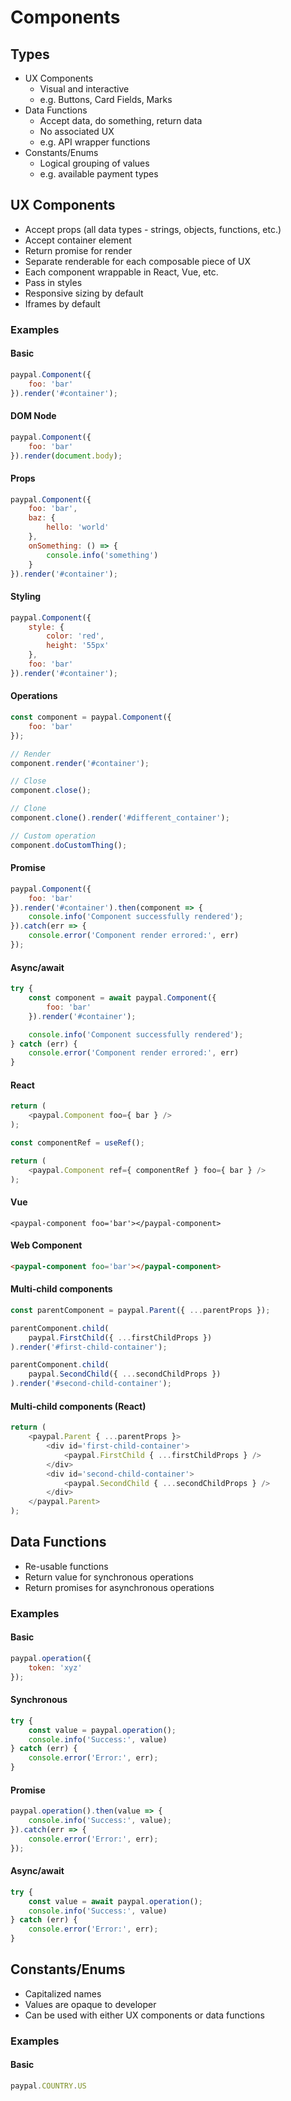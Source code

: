 # Components

## Types

- UX Components
  - Visual and interactive
  - e.g. Buttons, Card Fields, Marks
- Data Functions
  - Accept data, do something, return data
  - No associated UX
  - e.g. API wrapper functions
- Constants/Enums
  - Logical grouping of values
  - e.g. available payment types

## UX Components

- Accept props (all data types - strings, objects, functions, etc.)
- Accept container element
- Return promise for render
- Separate renderable for each composable piece of UX
- Each component wrappable in React, Vue, etc.
- Pass in styles
- Responsive sizing by default
- Iframes by default

### Examples

#### Basic

```javascript
paypal.Component({
    foo: 'bar'
}).render('#container');
```

#### DOM Node

```javascript
paypal.Component({
    foo: 'bar'
}).render(document.body);
```

#### Props

```javascript
paypal.Component({
    foo: 'bar',
    baz: {
        hello: 'world'
    },
    onSomething: () => {
        console.info('something')
    }
}).render('#container');
```

#### Styling

```javascript
paypal.Component({
    style: {
        color: 'red',
        height: '55px'
    },
    foo: 'bar'
}).render('#container');
```

#### Operations

```javascript
const component = paypal.Component({
    foo: 'bar'
});

// Render
component.render('#container');

// Close
component.close();

// Clone
component.clone().render('#different_container');

// Custom operation
component.doCustomThing();
```

#### Promise

```javascript
paypal.Component({
    foo: 'bar'
}).render('#container').then(component => {
    console.info('Component successfully rendered');
}).catch(err => {
    console.error('Component render errored:', err)
});
```

#### Async/await

```javascript
try {
    const component = await paypal.Component({
        foo: 'bar'
    }).render('#container');

    console.info('Component successfully rendered');
} catch (err) {
    console.error('Component render errored:', err)
}
```

#### React

```javascript
return (
    <paypal.Component foo={ bar } />
);
```

```javascript
const componentRef = useRef();

return (
    <paypal.Component ref={ componentRef } foo={ bar } />
);
```

#### Vue

```vue
<paypal-component foo='bar'></paypal-component>
```

#### Web Component

```html
<paypal-component foo='bar'></paypal-component>
```

#### Multi-child components

```javascript
const parentComponent = paypal.Parent({ ...parentProps });

parentComponent.child(
    paypal.FirstChild({ ...firstChildProps })
).render('#first-child-container');

parentComponent.child(
    paypal.SecondChild({ ...secondChildProps })
).render('#second-child-container');
```

#### Multi-child components (React)

```javascript
return (
    <paypal.Parent { ...parentProps }>
        <div id='first-child-container'>
            <paypal.FirstChild { ...firstChildProps } />
        </div>
        <div id='second-child-container'>
            <paypal.SecondChild { ...secondChildProps } />
        </div>
    </paypal.Parent>
);
```

## Data Functions

- Re-usable functions
- Return value for synchronous operations
- Return promises for asynchronous operations

### Examples

#### Basic

```javascript
paypal.operation({
    token: 'xyz'
});
```

#### Synchronous

```javascript
try {
    const value = paypal.operation();
    console.info('Success:', value)
} catch (err) {
    console.error('Error:', err);
}
```

#### Promise

```javascript
paypal.operation().then(value => {
    console.info('Success:', value);
}).catch(err => {
    console.error('Error:', err);
});
```

#### Async/await

```javascript
try {
    const value = await paypal.operation();
    console.info('Success:', value)
} catch (err) {
    console.error('Error:', err);
}
```

## Constants/Enums

- Capitalized names
- Values are opaque to developer
- Can be used with either UX components or data functions

### Examples

#### Basic

```javascript
paypal.COUNTRY.US
```
